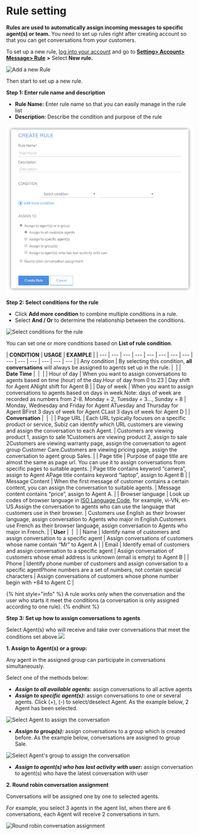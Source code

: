 # Rule setting

**Rules are used to automatically assign incoming messages to specific agent\(s\) or team.** You need to set up rules right after creating account so that you can get conversations from your customers.

To set up a new rule, [log into your account](https://app.subiz.com/login) and go to [**Setting&gt; Account&gt; Message&gt; Rule**](https://app.subiz.com/settings/rule-setting) **&gt;** Select **New rule.**

![Add a new Rule](https://docv4.subiz.com/wp-content/uploads/2018/03/New-rule-1.png)

Then start to set up a new rule.

**Step 1: Enter rule name and description**

* **Rule Name:** Enter rule name so that you can easily manage in the rule list
* **Description**: Describe the condition and purpose of the rule

![Import the file and description of the rule](../../../.gitbook/assets/image%20%2815%29.png)

**Step 2: Select conditions for the rule**

* Click **Add more condition** to combine multiple conditions in a rule.
* Select **And / Or** to determine the relationship between the conditions.

![ Select conditions for the rule](https://docv4.subiz.com/wp-content/uploads/2018/03/condition.png)

You can set one or more conditions based on **List of rule condition**.

| **CONDITION** | **USAGE** | **EXAMPLE** |
| --- | --- | --- | --- | --- | --- | --- | --- | --- | --- | --- | --- | --- | --- |
| Any condition |  By selecting this condition, **all conversations** will always be assigned to agents set up in the rule. | ​ |
| **Date Time** | ​ | ​ |
| Hour of day | When you want to assign conversations to agents based on time \(hour\) of the day.Hour of day from 0 to 23 | Day shift for Agent ANight shift for Agent B |
| Day of week | When you want to assign conversations to agents based on days in week.Note: days of week are recorded as numbers from 2-8. Monday = 2, Tuesday = 3…, Sunday = 8 | Monday, Wednesday and Friday for Agent ATuesday and Thursday for Agent BFirst 3 days of week for Agent CLast 3 days of week for Agent D |
| **Conversation** | ​ | ​ |
| Page URL | Each URL typically focuses on a specific product or service, Subiz can identify which URL customers are viewing and assign the conversation to each Agent. | Customers are viewing product 1, assign to sale 1Customers are viewing product 2, assign to sale 2Customers are viewing warranty page, assign the conversation to agent group Customer Care.Customers are viewing pricing page, assign the conversation to agent group Sales. |
| Page title | Purpose of page title are almost the same as page url. You can use it to assign conversations from specific pages to suitable agents. | Page title contains keyword “camera”, assign to Agent APage title contains keyword “laptop”, assign to Agent B |
| Message Content | When the first message of customer contains a certain content, you can assign the conversation to suitable agents. | Message content contains “price”, assign to Agent A. |
| Browser language | Look up codes of browser language in [ISO Language Code](http://www.lingoes.net/en/translator/langcode.htm), for example, vi-VN, en-US.Assign the conversation to agents who can use the language that customers use in their browser. | Customers use English as their browser language, assign conversation to Agents who major in English.Customers use French as their browser language, assign conversation to Agents who major in French. |
| **User** | ​ | ​ |
| Name | Identify name of customers and assign conversation to a specific agent | Assign conversations of customers whose name contain “Mr” to Agent A |
| Email | Identify email of customers and assign conversation to a specific agent | Assign conversation of customers whose email address is unknown \(email is empty\) to Agent B |
| Phone | Identify phone number of customers and assign conversation to a specific agentPhone numbers are a set of numbers, not contain special characters | Assign conversations of customers whose phone number begin with +84 to Agent C |

{% hint style="info" %}
A rule works only when the conversation and the user who starts it meet the conditions \(a conversation is only assigned according to one rule\).
{% endhint %}

**Step 3: Set up how to assign conversations to agents**

Select Agent\(s\) who will receive and take over conversations that meet the conditions set above.![](https://docv4.subiz.com/wp-content/uploads/2018/03/assign-to.png)

**1. Assign to Agent\(s\) or a group:**

Any agent in the assigned group can participate in conversations simultaneously.

Select one of the methods below:

* _**Assign to all available agents:**_ assign conversations to all active agents
* _**Assign to specific agent\(s\):**_ assign conversations to one or several agents. Click \(+\), \(-\) to select/deselect Agent. As the example below, 2 Agent has been selected.

![Select Agent to assign the conversation](https://docv4.subiz.com/wp-content/uploads/2018/03/rule-example-1.png)

* _**Assign to group\(s\):**_ assign conversations to a group which is created before. As the example below, conversations are assigned to group Sale.

![Select Agent&apos;s group to assign the conversation](https://docv4.subiz.com/wp-content/uploads/2018/03/rule-example-2.png)

* _**Assign to agent\(s\) who has last activity with user:**_ assign conversation to agent\(s\) who have the latest conversation with user

**2. Round robin conversation assignment**

Conversations will be assigned one by one to selected agents.

For example, you select 3 agents in the agent list, when there are 6 conversations, each Agent will receive 2 conversations in turn.

![Round robin conversation assignment](https://docv4.subiz.com/wp-content/uploads/2018/03/rule-example-3.png)



